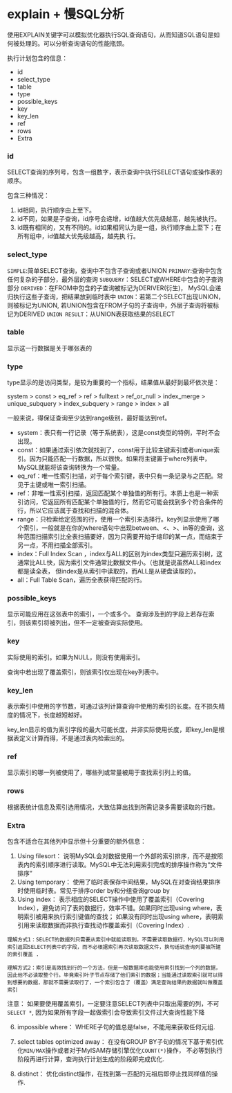 # explain + 慢SQL分析

使用EXPLAIN关键字可以模拟优化器执行SQL查询语句，从而知道SQL语句是如何被处理的。可以分析查询语句的性能瓶颈。

执行计划包含的信息：
- id 
- select_type
- table
- type
- possible_keys
- key
- key_len
- ref
- rows
- Extra   

### id 
SELECT查询的序列号，包含一组数字，表示查询中执行SELECT语句或操作表的顺序。

包含三种情况：
1. id相同，执行顺序由上至下。
2. id不同，如果是子查询，id序号会递增，id值越大优先级越高，越先被执行。
3. id既有相同的，又有不同的。id如果相同认为是一组，执行顺序由上至下；在所有组中，id值越大优先级越高，越先执    行。

### select_type
`SIMPLE`:简单SELECT查询，查询中不包含子查询或者UNION
`PRIMARY`:查询中包含任何复杂的子部分，最外层的查询
`SUBQUERY`：SELECT或WHERE中包含的子查询部分
`DERIVED`：在FROM中包含的子查询被标记为DERIVER(衍生)， MySQL会递归执行这些子查询，把结果放到临时表中
`UNION`：若第二个SELECT出现UNION，则被标记为UNION, 若UNION包含在FROM子句的子查询中，外层子查询将被标记为DERIVED
`UNION RESULT`：从UNION表获取结果的SELECT

### table 
显示这一行数据是关于哪张表的

### type
type显示的是访问类型，是较为重要的一个指标，结果值从最好到最坏依次是：

system > const > eq_ref > ref > fulltext > ref_or_null > index_merge > unique_subquery > index_subquery > range > index > all 

一般来说，得保证查询至少达到range级别，最好能达到ref。

- system：表只有一行记录（等于系统表），这是const类型的特例，平时不会出现。
- const：如果通过索引依次就找到了，const用于比较主键索引或者unique索引。因为只能匹配一行数据，所以很快。如果将主键置于where列表中，MySQL就能将该查询转换为一个常量。
- eq_ref：唯一性索引扫描，对于每个索引键，表中只有一条记录与之匹配。常见于主键或唯一索引扫描。
- ref：非唯一性索引扫描，返回匹配某个单独值的所有行。本质上也是一种索引访问，它返回所有匹配某个单独值的行，然而它可能会找到多个符合条件的行，所以它应该属于查找和扫描的混合体。
- range：只检索给定范围的行，使用一个索引来选择行。key列显示使用了哪个索引，一般就是在你的where语句中出现between、<、>、in等的查询，这种范围扫描索引比全表扫描要好，因为只需要开始于缩印的某一点，而结束于另一点，不用扫描全部索引。
- index：Full Index Scan ，index与ALL的区别为index类型只遍历索引树，这通常比ALL快，因为索引文件通常比数据文件小。（也就是说虽然ALL和index都是读全表， 但index是从索引中读取的，而ALL是从硬盘读取的）。
- all：Full Table Scan，遍历全表获得匹配的行。

### possible_keys
显示可能应用在这张表中的索引，一个或多个。 查询涉及到的字段上若存在索引，则该索引将被列出，但不一定被查询实际使用。

### key 
实际使用的索引。如果为NULL，则没有使用索引。 

查询中若出现了覆盖索引，则该索引仅出现在key列表中。

### key_len
表示索引中使用的字节数，可通过该列计算查询中使用的索引的长度。在不损失精度的情况下，长度越短越好。

key_len显示的值为索引字段的最大可能长度，并非实际使用长度，即key_len是根据表定义计算而得，不是通过表内检索出的。

### ref 
显示索引的哪一列被使用了，哪些列或常量被用于查找索引列上的值。

### rows 
根据表统计信息及索引选用情况，大致估算出找到所需记录多需要读取的行数。

### Extra
包含不适合在其他列中显示但十分重要的额外信息：

1. Using filesort： 说明MySQL会对数据使用一个外部的索引排序，而不是按照表内的索引顺序进行读取。MySQL中无法利用索引完成的排序操作称为“文件排序”
2. Using temporary：  使用了临时表保存中间结果，MySQL在对查询结果排序时使用临时表。常见于排序order by和分组查询group by
3. Using index： 表示相应的SELECT操作中使用了覆盖索引（Covering Index），避免访问了表的数据行，效率不错。如果同时出现using where，表明索引被用来执行索引键值的查找； 如果没有同时出现using where，表明索引用来读取数据而非执行查找动作覆盖索引（Covering Index）.

```
理解方式1：SELECT的数据列只需要从索引中就能读取到，不需要读取数据行，MySQL可以利用索引返回SELECT列表中的字段，而不必根据索引再次读取数据文件，换句话说查询列要被所建的索引覆盖 .

理解方式2：索引是高效找到行的一个方法，但是一般数据库也能使用索引找到一个列的数据，因此他不必读取整个行。毕竟索引叶子节点存储了他们索引的数据；当能通过读取索引就可以得到想要的数据，那就不需要读取行了，一个索引包含了（覆盖）满足查询结果的数据就叫做覆盖索引 
```

注意： 如果要使用覆盖索引，一定要注意SELECT列表中只取出需要的列，不可`SELECT *`, 因为如果所有字段一起做索引会导致索引文件过大查询性能下降

6. impossible where： WHERE子句的值总是false，不能用来获取任何元组.

7. select tables optimized away： 在没有GROUP BY子句的情况下基于索引优化`MIN/MAX`操作或者对于MyISAM存储引擎优化`COUNT(*)`操作， 不必等到执行阶段再进行计算，查询执行计划生成的阶段即完成优化.

8. distinct： 优化distinct操作，在找到第一匹配的元祖后即停止找同样值的操作.
